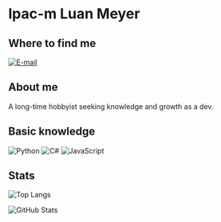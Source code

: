 # lpac-m  Luan Meyer

## Where to find me
[![E-mail](https://img.shields.io/badge/-Email-000?style=for-the-badge&logo=microsoft-outlook&logoColor=007BFF)](mailto:lpacciulli.m@gmail.com)

## About me
A long-time hobbyist seeking knowledge and growth as a dev.

## Basic knowledge
![Python](https://img.shields.io/badge/python-3670A0?style=for-the-badge&logo=python&logoColor=ffdd54)
![C#](https://img.shields.io/badge/C%23-239120?style=for-the-badge&logo=c-sharp&logoColor=white)
![JavaScript](https://img.shields.io/badge/JavaScript-F7DF1E?style=for-the-badge&logo=javascript&logoColor=black)

## Stats
![Top Langs](https://github-readme-stats-git-masterrstaa-rickstaa.vercel.app/api/top-langs/?username=lpac-m&bg_color=074F57&border_color=995D81&title_color=000&text_color=FFF)

![GitHub Stats](https://github-readme-stats.vercel.app/api?username=lpac-m&theme=transparent&bg_color=074F57&border_color=995D81&show_icons=true&icon_color=30A3DC&title_color=000&text_color=FFF)
